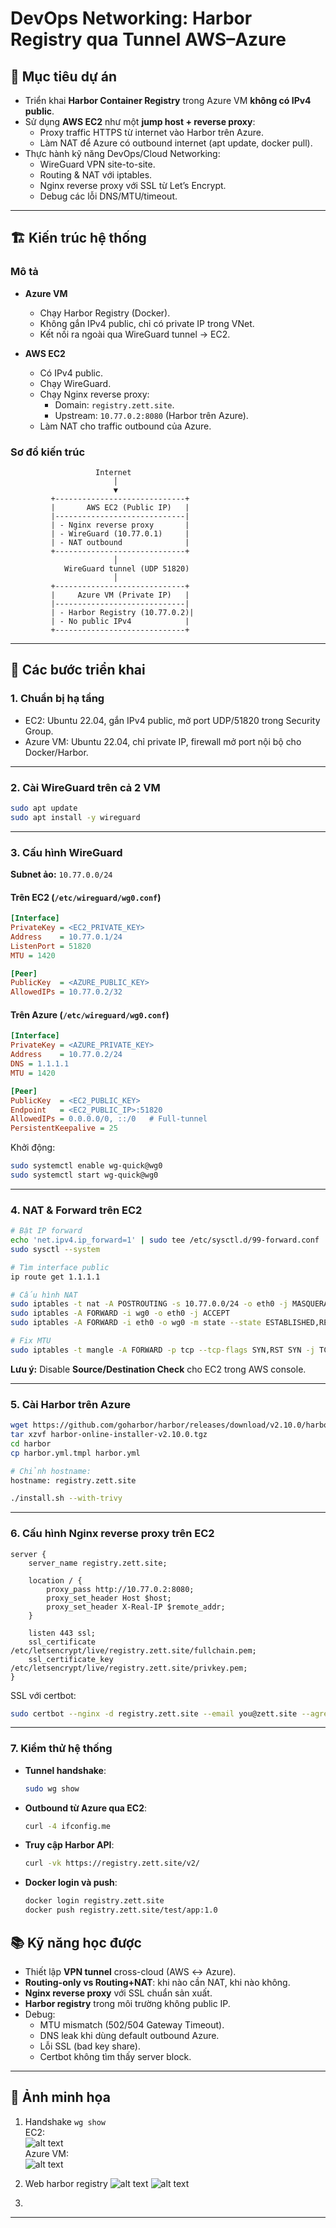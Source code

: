 # DevOps Networking: Harbor Registry qua Tunnel AWS–Azure

## 🎯 Mục tiêu dự án
- Triển khai **Harbor Container Registry** trong Azure VM **không có IPv4 public**.
- Sử dụng **AWS EC2** như một **jump host + reverse proxy**:
  - Proxy traffic HTTPS từ internet vào Harbor trên Azure.
  - Làm NAT để Azure có outbound internet (apt update, docker pull).
- Thực hành kỹ năng DevOps/Cloud Networking:
  - WireGuard VPN site-to-site.
  - Routing & NAT với iptables.
  - Nginx reverse proxy với SSL từ Let’s Encrypt.
  - Debug các lỗi DNS/MTU/timeout.

---

## 🏗️ Kiến trúc hệ thống

### Mô tả
- **Azure VM**
  - Chạy Harbor Registry (Docker).
  - Không gắn IPv4 public, chỉ có private IP trong VNet.
  - Kết nối ra ngoài qua WireGuard tunnel → EC2.

- **AWS EC2**
  - Có IPv4 public.
  - Chạy WireGuard.
  - Chạy Nginx reverse proxy:
    - Domain: `registry.zett.site`.
    - Upstream: `10.77.0.2:8080` (Harbor trên Azure).
  - Làm NAT cho traffic outbound của Azure.

### Sơ đồ kiến trúc

```
                   Internet
                       │
                       ▼
         +-----------------------------+
         |       AWS EC2 (Public IP)   |
         |-----------------------------|
         | - Nginx reverse proxy       |
         | - WireGuard (10.77.0.1)     |
         | - NAT outbound              |
         +-----------------------------+
                       │
            WireGuard tunnel (UDP 51820)
                       │
         +-----------------------------+
         |     Azure VM (Private IP)   |
         |-----------------------------|
         | - Harbor Registry (10.77.0.2)|
         | - No public IPv4            |
         +-----------------------------+
```

---

## 🔧 Các bước triển khai

### 1. Chuẩn bị hạ tầng
- EC2: Ubuntu 22.04, gắn IPv4 public, mở port UDP/51820 trong Security Group.
- Azure VM: Ubuntu 22.04, chỉ private IP, firewall mở port nội bộ cho Docker/Harbor.

---

### 2. Cài WireGuard trên cả 2 VM
```bash
sudo apt update
sudo apt install -y wireguard
```

---

### 3. Cấu hình WireGuard

**Subnet ảo:** `10.77.0.0/24`

#### Trên EC2 (`/etc/wireguard/wg0.conf`)
```ini
[Interface]
PrivateKey = <EC2_PRIVATE_KEY>
Address    = 10.77.0.1/24
ListenPort = 51820
MTU = 1420

[Peer]
PublicKey  = <AZURE_PUBLIC_KEY>
AllowedIPs = 10.77.0.2/32
```

#### Trên Azure (`/etc/wireguard/wg0.conf`)
```ini
[Interface]
PrivateKey = <AZURE_PRIVATE_KEY>
Address    = 10.77.0.2/24
DNS = 1.1.1.1
MTU = 1420

[Peer]
PublicKey  = <EC2_PUBLIC_KEY>
Endpoint   = <EC2_PUBLIC_IP>:51820
AllowedIPs = 0.0.0.0/0, ::/0   # Full-tunnel
PersistentKeepalive = 25
```

Khởi động:
```bash
sudo systemctl enable wg-quick@wg0
sudo systemctl start wg-quick@wg0
```

---

### 4. NAT & Forward trên EC2
```bash
# Bật IP forward
echo 'net.ipv4.ip_forward=1' | sudo tee /etc/sysctl.d/99-forward.conf
sudo sysctl --system

# Tìm interface public
ip route get 1.1.1.1

# Cấu hình NAT
sudo iptables -t nat -A POSTROUTING -s 10.77.0.0/24 -o eth0 -j MASQUERADE
sudo iptables -A FORWARD -i wg0 -o eth0 -j ACCEPT
sudo iptables -A FORWARD -i eth0 -o wg0 -m state --state ESTABLISHED,RELATED -j ACCEPT

# Fix MTU
sudo iptables -t mangle -A FORWARD -p tcp --tcp-flags SYN,RST SYN -j TCPMSS --clamp-mss-to-pmtu
```

**Lưu ý:** Disable **Source/Destination Check** cho EC2 trong AWS console.

---

### 5. Cài Harbor trên Azure
```bash
wget https://github.com/goharbor/harbor/releases/download/v2.10.0/harbor-online-installer-v2.10.0.tgz
tar xzvf harbor-online-installer-v2.10.0.tgz
cd harbor
cp harbor.yml.tmpl harbor.yml

# Chỉnh hostname:
hostname: registry.zett.site

./install.sh --with-trivy
```

---

### 6. Cấu hình Nginx reverse proxy trên EC2
```nginx
server {
    server_name registry.zett.site;

    location / {
        proxy_pass http://10.77.0.2:8080;
        proxy_set_header Host $host;
        proxy_set_header X-Real-IP $remote_addr;
    }

    listen 443 ssl;
    ssl_certificate /etc/letsencrypt/live/registry.zett.site/fullchain.pem;
    ssl_certificate_key /etc/letsencrypt/live/registry.zett.site/privkey.pem;
}
```

SSL với certbot:
```bash
sudo certbot --nginx -d registry.zett.site --email you@zett.site --agree-tos --redirect
```

---

### 7. Kiểm thử hệ thống
- **Tunnel handshake**:
  ```bash
  sudo wg show
  ```
- **Outbound từ Azure qua EC2**:
  ```bash
  curl -4 ifconfig.me  
  ```
- **Truy cập Harbor API**:
  ```bash
  curl -vk https://registry.zett.site/v2/  
  ```
- **Docker login và push**:
  ```bash
  docker login registry.zett.site
  docker push registry.zett.site/test/app:1.0
  ```



## 📚 Kỹ năng học được
- Thiết lập **VPN tunnel** cross-cloud (AWS ↔ Azure).
- **Routing-only vs Routing+NAT**: khi nào cần NAT, khi nào không.
- **Nginx reverse proxy** với SSL chuẩn sản xuất.
- **Harbor registry** trong môi trường không public IP.
- Debug:
  - MTU mismatch (502/504 Gateway Timeout).
  - DNS leak khi dùng default outbound Azure.
  - Lỗi SSL (bad key share).
  - Certbot không tìm thấy server block.

---

## 📸 Ảnh minh họa 

1. Handshake `wg show`  
EC2:  
![alt text](image-5.png)  
Azure VM:   
![alt text](image-6.png)

2. Web harbor registry
![alt text](image-2.png)
![alt text](image-3.png)

3. 
---

